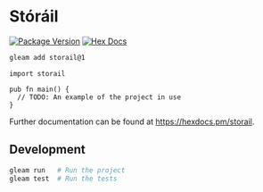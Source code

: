 # Stóráil

[![Package Version](https://img.shields.io/hexpm/v/storail)](https://hex.pm/packages/storail)
[![Hex Docs](https://img.shields.io/badge/hex-docs-ffaff3)](https://hexdocs.pm/storail/)

```sh
gleam add storail@1
```
```gleam
import storail

pub fn main() {
  // TODO: An example of the project in use
}
```

Further documentation can be found at <https://hexdocs.pm/storail>.

## Development

```sh
gleam run   # Run the project
gleam test  # Run the tests
```
